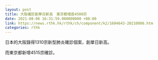```yaml
---
layout: post
title: 大阪確診創單日新高　東京都增逾4500宗
date: 2021-08-06 16:31:59.000000000 +08:00
link: https://news.rthk.hk/rthk/ch/component/k2/1604643-20210806.htm
categories: rthk
---
```


日本的大阪錄得1310宗新型肺炎確診個案，創單日新高。

而東京都新增4515宗確診。
